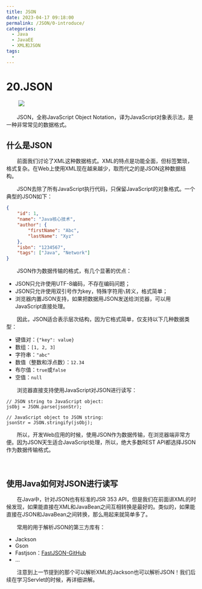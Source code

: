 ```yaml
---
title: JSON
date: 2023-04-17 09:18:00
permalink: /JSON/0-introduce/
categories:
  - Java
  - JavaEE
  - XML和JSON
tags:
  - 
---
```

# 20.JSON
　　‍
![](https://image.peterjxl.com/blog/240.JPG)

　　JSON，全称JavaScript Object Notation，译为JavaScript对象表示法，是一种非常常见的数据格式。

<!-- more -->


## 什么是JSON

　　前面我们讨论了XML这种数据格式。XML的特点是功能全面，但标签繁琐，格式复杂。在Web上使用XML现在越来越少，取而代之的是JSON这种数据结构。

　　JSON去除了所有JavaScript执行代码，只保留JavaScript的对象格式。一个典型的JSON如下：

```json
{
    "id": 1,
    "name": "Java核心技术",
    "author": {
        "firstName": "Abc",
        "lastName": "Xyz"
    },
    "isbn": "1234567",
    "tags": ["Java", "Network"]
}
```

　　JSON作为数据传输的格式，有几个显著的优点：

* JSON只允许使用UTF-8编码，不存在编码问题；
* JSON只允许使用双引号作为key，特殊字符用`\`​转义，格式简单；
* 浏览器内置JSON支持，如果把数据用JSON发送给浏览器，可以用JavaScript直接处理。

　　因此，JSON适合表示层次结构，因为它格式简单，仅支持以下几种数据类型：

* 键值对：`{"key": value}`​
* 数组：`[1, 2, 3]`​
* 字符串：`"abc"`​
* 数值（整数和浮点数）：`12.34`​
* 布尔值：`true`​或`false`​
* 空值：`null`​

　　浏览器直接支持使用JavaScript对JSON进行读写：

```
// JSON string to JavaScript object:
jsObj = JSON.parse(jsonStr);

// JavaScript object to JSON string:
jsonStr = JSON.stringify(jsObj);
```

　　所以，开发Web应用的时候，使用JSON作为数据传输，在浏览器端非常方便。因为JSON天生适合JavaScript处理，所以，绝大多数REST API都选择JSON作为数据传输格式。

　　‍

## 使用Java如何对JSON进行读写

　　在Java中，针对JSON也有标准的JSR 353 API，但是我们在前面讲XML的时候发现，如果能直接在XML和JavaBean之间互相转换是最好的。类似的，如果能直接在JSON和JavaBean之间转换，那么用起来就简单多了。

　　常用的用于解析JSON的第三方库有：

* Jackson
* Gson
* Fastjson：[FastJSON-GitHub](https://github.com/alibaba/fastjson)
* ...

　　注意到上一节提到的那个可以解析XML的Jackson也可以解析JSON！我们后续在学习Servlet的时候，再详细讲解。

　　‍
